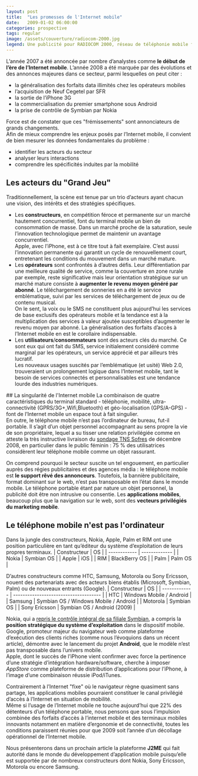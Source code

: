 ```yaml
---
layout: post
title:  "Les promesses de l'Internet mobile"
date:   2009-01-02 06:00:00
categories: prospective
tags: regular
image: /assets/couverture/radiocom-2000.jpg
legend: Une publicité pour RADIOCOM 2000, réseau de téléphonie mobile français lancé en 1986.
---
```

L’année 2007 a été annoncée par nombre d’analystes comme **le début de l’ère de l’Internet mobile**. L’année 2008 a été marquée par des évolutions et des annonces majeures dans ce secteur, parmi lesquelles on peut citer :

- la généralisation des forfaits data illimités chez les opérateurs mobiles
- l’acquisition de Neuf Cegetel par SFR
- la sortie de l’iPhone 3G
- la commercialisation du premier smartphone sous Android
- la prise de contrôle de Symbian par Nokia

Force est de constater que ces "frémissements" sont annonciateurs de grands changements.<br />
Afin de mieux comprendre les enjeux posés par l’Internet mobile, il convient de bien mesurer les données fondamentales du problème : 
- identifier les acteurs du secteur
- analyser leurs interactions
- comprendre les spécificités induites par la mobilité

## Les acteurs du "Grand Jeu"
Traditionnellement, la scène est tenue par un trio d’acteurs ayant chacun une vision, des intérêts et des stratégies spécifiques.

- Les **constructeurs**, en compétition féroce et permanente sur un marché hautement concurrentiel, font du terminal mobile un bien de consommation de masse. Dans un marché proche de la saturation, seule l’innovation technologique permet de maintenir un avantage concurrentiel.<br />
Apple, avec l’iPhone, est à ce titre tout à fait exemplaire. C’est aussi l’innovation permanente qui garantit un cycle de renouvellement court, entretenant les conditions du mouvement dans un marché mature.
- Les **opérateurs** sont confrontés à d’autres défis. Leur différentiation par une meilleure qualité de service, comme la couverture en zone rurale par exemple, reste significative mais leur orientation stratégique sur un marché mature consiste à **augmenter le revenu moyen généré par abonné**. Le téléchargement de sonneries en a été le service emblématique, suivi par les services de téléchargement de jeux ou de contenu musical.<br />
On le sent, la voix ou le SMS ne constituent plus aujourd’hui les services de base exclusifs des opérateurs mobile et la tendance est à la multiplication des services à valeur ajoutée susceptibles d’augmenter le revenu moyen par abonné. La généralisation des forfaits d’accès à l’Internet mobile en est le corollaire indispensable.
- Les **utilisateurs**/**consommateurs** sont des acteurs clés du marché. Ce sont eux qui ont fait du SMS, service initialement considéré comme marginal par les opérateurs, un service apprécié et par ailleurs très lucratif.<br />
Les nouveaux usages suscités par l’emblématique (et usité) Web 2.0, trouveraient un prolongement logique dans l’Internet mobile, tant le besoin de services connectés et personnalisables est une tendance lourde des industries numériques.

## La singularité de l'Internet mobile
La combinaison de quatre caractéristiques du terminal standard - téléphonie, mobilité, ultra-connectivité (GPRS/3G+,Wifi,Bluetooth) et géo-localisation (GPS/A-GPS) - font de l’Internet mobile un espace tout à fait singulier.<br />
En outre, le téléphone mobile n’est pas l’ordinateur de bureau, fut-il portable. Il s’agit d’un objet personnel accompagnant au sens propre la vie de son propriétaire, lequel a su tisser une relation privilégiée comme en atteste la très instructive livraison du [sondage TNS Sofres](http://www.afom.fr/v4/STATIC/documents/TNS_2008_%20CP.pdf) de décembre 2008, en particulier dans le public féminin : 75 % des utilisatrices considèrent leur téléphone mobile comme un objet rassurant.

On comprend pourquoi le secteur suscite un tel engouement, en particulier auprès des régies publicitaires et des agences média : le téléphone mobile est **le support rêvé des annonceurs**. Toutefois, la bannière publicitaire, format dominant sur le web, n’est pas transposable en l’état dans le monde mobile. Le téléphone portable étant par nature un objet personnel, la publicité doit être non intrusive ou consentie. Les **applications mobiles**, beaucoup plus que la navigation sur le web, sont des **vecteurs privilégiés du marketing mobile**.

## Le téléphone mobile n'est pas l'ordinateur
Dans la jungle des constructeurs, Nokia, Apple, Palm et RIM ont une position particulière en tant qu’éditeur du système d’exploitation de leurs propres terminaux.
| Constructeur | OS            |
| ------------ | ------------- |
| Nokia        | Symbian OS    |
| Apple        | iOS           |
| RIM          | BlackBerry OS |
| Palm         | Palm OS       |

D’autres constructeurs comme HTC, Samsung, Motorola ou Sony Ericsson, nouent des partenariats avec des acteurs biens établis (Microsoft, Symbian, Palm) ou de nouveaux entrants (Google).
| Constructeur  | OS            |
| ------------- | ------------------------------------- |
| HTC           | Windows Mobile / Android              |
| Samsung       | Symbian OS / Windows Mobile / Android |
| Motorola      | Symbian OS                            |
| Sony Ericsson | Symbian OS / Android (2009)           |

Nokia, qui a [repris le contrôle intégral de sa filiale Symbian](http://www.lemondeinformatique.fr/actualites/lire-symbian-avale-nokia-prevoit-une-plateforme-open-source-en-2010-27565.html), a compris la **position stratégique du système d’exploitation** dans le dispositif mobile.<br />
Google, promoteur majeur du navigateur web comme plateforme d’exécution des clients riches (comme nous l’évoquions dans un récent article), démontre avec le lancement du projet **Android**, que le modèle n’est pas transposable dans l’univers mobile.<br />
Apple, dont le succès de l’iPhone vient confirmer avec force la pertinence d’une stratégie d’intégration hardware/software, cherche à imposer *AppStore* comme plateforme de distribution d’applications pour l’iPhone, à l’image d’une combinaison réussie iPod/iTunes.

Contrairement à l’Internet "fixe" où le navigateur règne quasiment sans partage, les applications mobiles pourraient constituer le canal privilégié d’accès à l’Internet en situation de mobilité.<br />
Même si l’usage de l’Internet mobile ne touche aujourd’hui que 22% des détenteurs d’un téléphone portable, nous pensons que sous l’impulsion combinée des forfaits d’accès à l’internet mobile et des terminaux mobiles innovants notamment en matière d’ergonomie et de connectivité, toutes les conditions paraissent réunies pour que 2009 soit l’année d’un décollage opérationnel de l’Internet mobile.

Nous présenterons dans un prochain article la plateforme **J2ME** qui fait autorité dans le monde du développement d’application mobile puisqu’elle est supportée par de nombreux constructeurs dont Nokia, Sony Ericsson, Motorola ou encore Samsung.

[jekyll]:      http://jekyllrb.com
[jekyll-gh]:   https://github.com/jekyll/jekyll
[jekyll-help]: https://github.com/jekyll/jekyll-help
